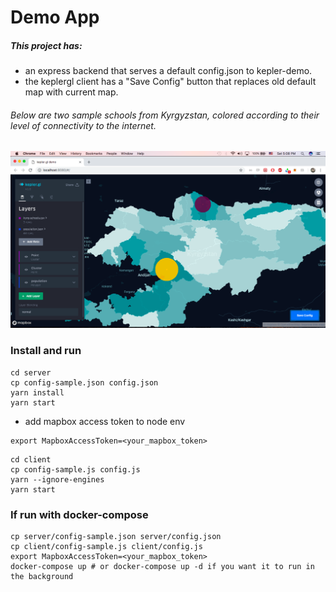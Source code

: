 # Demo App

##### This project has:
- an express backend that serves a default config.json to kepler-demo.
- the keplergl client has a "Save Config" button that replaces old default map with current map.

###### Below are two sample schools from Kyrgyzstan, colored according to their level of connectivity to the internet.

![screenshot](screenshot.png)

### Install and run
```
cd server
cp config-sample.json config.json
yarn install
yarn start
```
- add mapbox access token to node env
```
export MapboxAccessToken=<your_mapbox_token>
```
```
cd client
cp config-sample.js config.js
yarn --ignore-engines
yarn start
```
### If run with docker-compose
```
cp server/config-sample.json server/config.json
cp client/config-sample.js client/config.js
export MapboxAccessToken=<your_mapbox_token>
docker-compose up # or docker-compose up -d if you want it to run in the background
```
